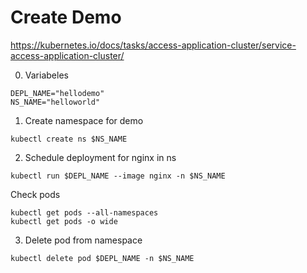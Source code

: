 # Create Demo
https://kubernetes.io/docs/tasks/access-application-cluster/service-access-application-cluster/

0. Variabeles
```
DEPL_NAME="hellodemo"
NS_NAME="helloworld"
```

1. Create namespace for demo
```
kubectl create ns $NS_NAME
```

2. Schedule deployment for nginx in ns
```
kubectl run $DEPL_NAME --image nginx -n $NS_NAME
```
Check pods
```
kubectl get pods --all-namespaces
kubectl get pods -o wide
```
3. Delete pod from namespace
```
kubectl delete pod $DEPL_NAME -n $NS_NAME
```

